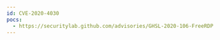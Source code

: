 ```yaml
---
id: CVE-2020-4030
pocs:
  - https://securitylab.github.com/advisories/GHSL-2020-106-FreeRDP
---
```


